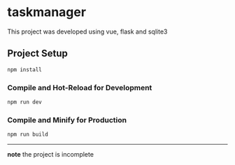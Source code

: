 # taskmanager

This project was developed using vue, flask and sqlite3


## Project Setup

```sh
npm install
```

### Compile and Hot-Reload for Development

```sh
npm run dev
```

### Compile and Minify for Production

```sh
npm run build
```
---
**note** the project is incomplete 
